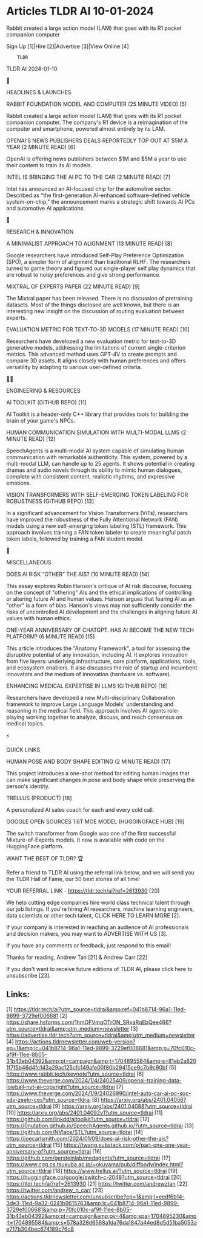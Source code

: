 # Articles TLDR AI 10-01-2024

Rabbit created a large action model (LAM) that goes with its R1 pocket
companion computer  

Sign Up [1]|Hire [2]|Advertise [3]|View Online [4] 

		TLDR 

TLDR AI 2024-01-10

🚀 

HEADLINES & LAUNCHES

 RABBIT FOUNDATION MODEL AND COMPUTER (25 MINUTE VIDEO) [5] 

 Rabbit created a large action model (LAM) that goes with its R1
pocket companion computer. The company's R1 device is a reimagination
of the computer and smartphone, powered almost entirely by its LAM. 

 OPENAI’S NEWS PUBLISHERS DEALS REPORTEDLY TOP OUT AT $5M A YEAR (2
MINUTE READ) [6] 

 OpenAI is offering news publishers between $1M and $5M a year to use
their content to train its AI models. 

 INTEL IS BRINGING THE AI PC TO THE CAR (2 MINUTE READ) [7] 

 Intel has announced an AI-focused chip for the automotive sector.
Described as "the first-generation AI-enhanced software-defined
vehicle system-on-chip," the announcement marks a strategic shift
towards AI PCs and automotive AI applications. 

🧠 

RESEARCH & INNOVATION

 A MINIMALIST APPROACH TO ALIGNMENT (13 MINUTE READ) [8] 

 Google researchers have introduced Self-Play Preference Optimization
(SPO), a simpler form of alignment than traditional RLHF. The
researchers turned to game theory and figured out single-player self
play dynamics that are robust to noisy preferences and give strong
performance. 

 MIXTRAL OF EXPERTS PAPER (22 MINUTE READ) [9] 

 The Mixtral paper has been released. There is no discussion of
pretraining datasets. Most of the things disclosed are well known, but
there is an interesting new insight on the discussion of routing
evaluation between experts. 

 EVALUATION METRIC FOR TEXT-TO-3D MODELS (17 MINUTE READ) [10] 

 Researchers have developed a new evaluation metric for text-to-3D
generative models, addressing the limitations of current
single-criterion metrics. This advanced method uses GPT-4V to create
prompts and compare 3D assets. It aligns closely with human
preferences and offers versatility by adapting to various user-defined
criteria. 

🧑‍💻 

ENGINEERING & RESOURCES

 AI TOOLKIT (GITHUB REPO) [11] 

 AI Toolkit is a header-only C++ library that provides tools for
building the brain of your game's NPCs. 

 HUMAN COMMUNICATION SIMULATION WITH MULTI-MODAL LLMS (2 MINUTE READ)
[12] 

 SpeechAgents is a multi-modal AI system capable of simulating human
communication with remarkable authenticity. This system, powered by a
multi-modal LLM, can handle up to 25 agents. It shows potential in
creating dramas and audio novels through its ability to mimic human
dialogues, complete with consistent content, realistic rhythms, and
expressive emotions. 

 VISION TRANSFORMERS WITH SELF-EMERGING TOKEN LABELING FOR ROBUSTNESS
(GITHUB REPO) [13] 

 In a significant advancement for Vision Transformers (ViTs),
researchers have improved the robustness of the Fully Attentional
Network (FAN) models using a new self-emerging token labeling (STL)
framework. This approach involves training a FAN token labeler to
create meaningful patch token labels, followed by training a FAN
student model. 

🎁 

MISCELLANEOUS

 DOES AI RISK “OTHER” THE AIS? (10 MINUTE READ) [14] 

 This essay explores Robin Hanson's critique of AI risk discourse,
focusing on the concept of "othering" AIs and the ethical implications
of controlling or altering future AI and human values. Hanson argues
that fearing AI as an "other" is a form of bias. Hanson's views may
not sufficiently consider the risks of uncontrolled AI development and
the challenges in aligning future AI values with human ethics. 

 ONE-YEAR ANNIVERSARY OF CHATGPT. HAS AI BECOME THE NEW TECH PLATFORM?
(6 MINUTE READ) [15] 

 This article introduces the "Anatomy Framework", a tool for assessing
the disruptive potential of any innovation, including AI. It explores
innovation from five layers: underlying infrastructure, core platform,
applications, tools, and ecosystem enablers. It also discusses the
role of startup and incumbent innovators and the medium of innovation
(hardware vs. software). 

 ENHANCING MEDICAL EXPERTISE IN LLMS (GITHUB REPO) [16] 

 Researchers have developed a new Multi-disciplinary Collaboration
framework to improve Large Language Models' understanding and
reasoning in the medical field. This approach involves AI agents
role-playing working together to analyze, discuss, and reach consensus
on medical topics. 

⚡ 

QUICK LINKS

 HUMAN POSE AND BODY SHAPE EDITING (2 MINUTE READ) [17] 

 This project introduces a one-shot method for editing human images
that can make significant changes in pose and body shape while
preserving the person's identity. 

 TRELLUS (PRODUCT) [18] 

 A personalized AI sales coach for each and every cold call. 

 GOOGLE OPEN SOURCES 1.6T MOE MODEL (HUGGINGFACE HUB) [19] 

 The switch transformer from Google was one of the first successful
Mixture-of-Experts models. It now is available with code on the
HuggingFace platform. 

WANT THE BEST OF TLDR? 🏆

Refer a friend to TLDR AI using the referral link below, and we will
send you the TLDR Hall of Fame, our 50 best stories of all time!

YOUR REFERRAL LINK - https://tldr.tech/ai?ref=2613930 [20]

 We help cutting edge companies hire world class technical talent
through our job listings. If you're hiring AI researchers, machine
learning engineers, data scientists or other tech talent, CLICK HERE
TO LEARN MORE [2]. 

If your company is interested in reaching an audience of AI
professionals and decision makers, you may want to ADVERTISE WITH US
[3]. 

If you have any comments or feedback, just respond to this email! 

Thanks for reading, 
Andrew Tan [21] & Andrew Carr [22] 

If you don't want to receive future editions of TLDR AI, please click
here to unsubscribe [23]. 

 

Links:
------
[1] https://tldr.tech/ai?utm_source=tldrai&amp;ref=041b8714-96a1-11ed-9899-3729ef006681
[2] https://share.hsforms.com/1hmOFVmqOTrON_SRvaRqEbQee466?utm_source=tldrai&amp;utm_medium=newsletter
[3] https://advertise.tldr.tech?utm_source=tldrai&amp;utm_medium=newsletter
[4] https://actions.tldrnewsletter.com/web-version?ep=1&amp;lc=041b8714-96a1-11ed-9899-3729ef006681&amp;p=70fc010c-af9f-11ee-8b05-31b43eb04392&amp;pt=campaign&amp;t=1704895584&amp;s=81eb2a8201f7f5b46d4fc143a29ac125cfc149afe00f80b29415ce9c7b9c90bf
[5] https://www.rabbit.tech/keynote?utm_source=tldrai
[6] https://www.theverge.com/2024/1/4/24025409/openai-training-data-lowball-nyt-ai-copyright?utm_source=tldrai
[7] https://www.theverge.com/2024/1/9/24026990/intel-auto-car-ai-pc-soc-sdv-zeekr-ces?utm_source=tldrai
[8] https://arxiv.org/abs/2401.04056?utm_source=tldrai
[9] https://arxiv.org/abs/2401.04088?utm_source=tldrai
[10] https://arxiv.org/abs/2401.04092v1?utm_source=tldrai
[11] https://github.com/linkdd/aitoolkit?utm_source=tldrai
[12] https://0nutation.github.io/SpeechAgents.github.io/?utm_source=tldrai
[13] https://github.com/NVlabs/STL?utm_source=tldrai
[14] https://joecarlsmith.com/2024/01/09/does-ai-risk-other-the-ais?utm_source=tldrai
[15] https://twang.substack.com/p/part-one-one-year-anniversary-of?utm_source=tldrai
[16] https://github.com/gersteinlab/medagents?utm_source=tldrai
[17] https://www.cgg.cs.tsukuba.ac.jp/~okuyama/pub/diffbody/index.html?utm_source=tldrai
[18] https://www.trellus.ai/?utm_source=tldrai
[19] https://huggingface.co/google/switch-c-2048?utm_source=tldrai
[20] https://tldr.tech/ai?ref=2613930
[21] https://twitter.com/andrewztan
[22] https://twitter.com/andrew_n_carr
[23] https://actions.tldrnewsletter.com/unsubscribe?ep=1&amp;l=eedf6b14-3de3-11ed-9a32-0241b9615763&amp;lc=041b8714-96a1-11ed-9899-3729ef006681&amp;p=70fc010c-af9f-11ee-8b05-31b43eb04392&amp;pt=campaign&amp;pv=4&amp;spa=1704895230&amp;t=1704895584&amp;s=578a328d6568a1da76da1847a44ed8d5d51ba5053ae717b304bec674189c76c8